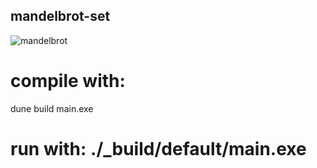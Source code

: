 ## mandelbrot-set
![mandelbrot](https://user-images.githubusercontent.com/40478095/137098259-1be4a180-2512-41dd-a978-06ffbee55ba5.png)

# compile with: 
dune build main.exe

# run with: ./_build/default/main.exe
